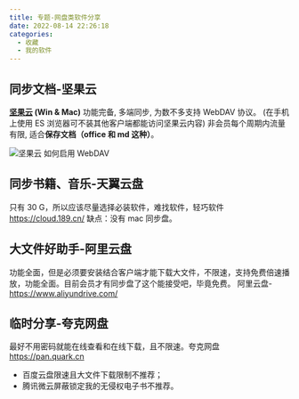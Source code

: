 ```yaml
---
title: 专题-网盘类软件分享
date: 2022-08-14 22:26:18
categories:
  - 收藏
  - 我的软件
---
```


## 同步文档-坚果云

**[坚果云](https://www.jianguoyun.com/) (Win & Mac)**
功能完备, 多端同步, 为数不多支持 WebDAV 协议。 (在手机上使用 ES 浏览器可不装其他客户端都能访问坚果云内容)
非会员每个周期内流量有限, 适合**保存文档（office 和 md 这种）**。

![坚果云 如何启用 WebDAV](/images/收藏-我的软件/专题-网盘类软件分享/WebDAV%E5%90%AF%E7%94%A8.png)

## 同步书籍、音乐-天翼云盘

只有 30 G，所以应该尽量选择必装软件，难找软件，轻巧软件 <https://cloud.189.cn/>
缺点：没有 mac 同步盘。

<!-- more -->

## 大文件好助手-阿里云盘

功能全面，但是必须要安装结合客户端才能下载大文件，不限速，支持免费倍速播放，功能全面。目前会员才有同步盘了这个能接受吧，毕竟免费。
阿里云盘-<https://www.aliyundrive.com/>

## 临时分享-夸克网盘

最好不用密码就能在线查看和在线下载，且不限速。夸克网盘 <https://pan.quark.cn>

* 百度云盘限速且大文件下载限制不推荐；
* 腾讯微云屏蔽锁定我的无侵权电子书不推荐。
